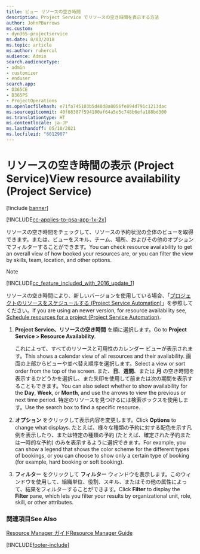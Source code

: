 ```yaml
---
title: ビュー リソースの空き時間
description: Project Service でリソースの空き時間を表示する方法
author: JohnPBurrows
ms.custom:
- dyn365-projectservice
ms.date: 8/03/2018
ms.topic: article
ms.author: ruhercul
audience: Admin
search.audienceType:
- admin
- customizer
- enduser
search.app:
- D365CE
- D365PS
- ProjectOperations
ms.openlocfilehash: e71fa745103b5d40d8a0056fe894d791c1213dac
ms.sourcegitcommit: 40f68387f594180af64a5e5c748b6efa188bd300
ms.translationtype: HT
ms.contentlocale: ja-JP
ms.lasthandoff: 05/10/2021
ms.locfileid: "6012907"
---
```

# <a name="view-resource-availability-project-service"></a><span data-ttu-id="3d241-103">リソースの空き時間の表示 (Project Service)</span><span class="sxs-lookup"><span data-stu-id="3d241-103">View resource availability (Project Service)</span></span>

[!include [banner](../includes/psa-now-project-operations.md)]

[!INCLUDE[cc-applies-to-psa-app-1x-2x](../includes/cc-applies-to-psa-app-1x-2x.md)]

<span data-ttu-id="3d241-104">リソースの空き時間をチェックして、リソースの予約状況の全体のビューを取得できます。または、ビューをスキル、チーム、場所、およびその他のオプションでフィルターすることができます。</span><span class="sxs-lookup"><span data-stu-id="3d241-104">You can check resource availability to get an overall view of how booked your resources are, or you can filter the view by skills, team, location, and other options.</span></span>  
  
> [!NOTE]
> [!INCLUDE[cc_feature_included_with_2016_update_1](../includes/cc-feature-included-with-2016-update-1.md)]  
> 
>  <span data-ttu-id="3d241-105">リソースの空き時間により、新しいバージョンを使用している場合、「[プロジェクトのリソースをスケジュールする (Project Service Automation)](../psa/schedule-resources-project.md)」を参照してください。</span><span class="sxs-lookup"><span data-stu-id="3d241-105">If you are using an newer version, for resource availability see, [Schedule resources for a project (Project Service Automation)](../psa/schedule-resources-project.md).</span></span>  

1. <span data-ttu-id="3d241-106">**Project Service、リソースの空き時間** を順に選択します。</span><span class="sxs-lookup"><span data-stu-id="3d241-106">Go to **Project Service > Resource Availability**.</span></span>  

    <span data-ttu-id="3d241-107">これによって、すべてのリソースと可用性のカレンダー ビューが表示されます。</span><span class="sxs-lookup"><span data-stu-id="3d241-107">This shows a calendar view of all resources and their availability.</span></span> <span data-ttu-id="3d241-108">画面の上部からビューや並べ替え順序を選択します。</span><span class="sxs-lookup"><span data-stu-id="3d241-108">Select a view or sort order from the top of the screen.</span></span> <span data-ttu-id="3d241-109">また、**日**、**週間**、または **月** の空き時間を表示するかどうかを選択し、また矢印を使用して前または次の期間を表示することもできます。</span><span class="sxs-lookup"><span data-stu-id="3d241-109">You can also select whether to show availability for the **Day**, **Week**, or **Month**, and use the arrows to view the previous or next time period.</span></span> <span data-ttu-id="3d241-110">特定のリソースを見つけるには検索ボックスを使用します。</span><span class="sxs-lookup"><span data-stu-id="3d241-110">Use the search box to find a specific resource.</span></span>  

2. <span data-ttu-id="3d241-111">**オプション** をクリックして表示内容を変更します。</span><span class="sxs-lookup"><span data-stu-id="3d241-111">Click **Options** to change what displays.</span></span> <span data-ttu-id="3d241-112">たとえば、様々な種類の予約に対する配色を示す凡例を表示したり、または特定の種類の予約 (たとえば、確定された予約または一時的な予約) のみを表示するように選択できます。</span><span class="sxs-lookup"><span data-stu-id="3d241-112">For example, you can show a legend that shows the color scheme for the different types of bookings, or you can choose to show only a certain type of booking (for example, hard booking or soft booking).</span></span>  

3. <span data-ttu-id="3d241-113">**フィルター** をクリックして **フィルター** ウィンドウを表示します。このウィンドウを使用して、組織単位、役割、スキル、またはその他の属性によって、結果をフィルターすることができます。</span><span class="sxs-lookup"><span data-stu-id="3d241-113">Click **Filter** to display the **Filter** pane, which lets you filter your results by organizational unit, role, skill, or other attributes.</span></span>  

### <a name="see-also"></a><span data-ttu-id="3d241-114">関連項目</span><span class="sxs-lookup"><span data-stu-id="3d241-114">See Also</span></span>  
 [<span data-ttu-id="3d241-115">Resource Manager ガイド</span><span class="sxs-lookup"><span data-stu-id="3d241-115">Resource Manager Guide</span></span>](../psa/resource-manager-guide.md)


[!INCLUDE[footer-include](../includes/footer-banner.md)]